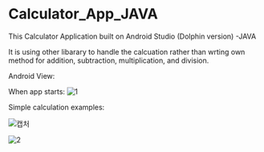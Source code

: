 # Calculator_App_JAVA

This Calculator Application built on Android Studio (Dolphin version) -JAVA

It is using other libarary to handle the calcuation rather than wrting own method for addition, subtraction, multiplication, and division.

Android View:

When app starts:
![1](https://user-images.githubusercontent.com/98497929/194689794-95873306-ed44-4089-ad86-7f665ab2d881.PNG)

Simple calculation examples:

![캡처](https://user-images.githubusercontent.com/98497929/194689800-424ed218-1e16-4ed4-b499-bb2c52d9d20a.PNG)

![2](https://user-images.githubusercontent.com/98497929/194689801-0a8b31e6-cf03-45e3-838e-9a6e3ac083ce.PNG)


